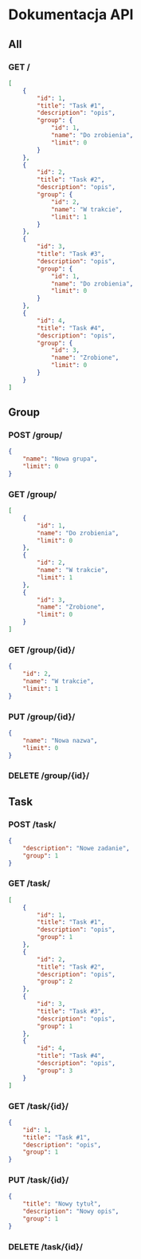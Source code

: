 # Dokumentacja API
## All
### GET /
```json
[
    {
        "id": 1,
        "title": "Task #1",
        "description": "opis",
        "group": {
            "id": 1,
            "name": "Do zrobienia",
            "limit": 0
        }
    },
    {
        "id": 2,
        "title": "Task #2",
        "description": "opis",
        "group": {
            "id": 2,
            "name": "W trakcie",
            "limit": 1
        }
    },
    {
        "id": 3,
        "title": "Task #3",
        "description": "opis",
        "group": {
            "id": 1,
            "name": "Do zrobienia",
            "limit": 0
        }
    },
    {
        "id": 4,
        "title": "Task #4",
        "description": "opis",
        "group": {
            "id": 3,
            "name": "Zrobione",
            "limit": 0
        }
    }
]
```
## Group
### POST /group/
```json
{
    "name": "Nowa grupa",
    "limit": 0
}
```
### GET /group/
```json
[
    {
        "id": 1,
        "name": "Do zrobienia",
        "limit": 0
    },
    {
        "id": 2,
        "name": "W trakcie",
        "limit": 1
    },
    {
        "id": 3,
        "name": "Zrobione",
        "limit": 0
    }
]
```
### GET /group/{id}/
```json
{
    "id": 2,
    "name": "W trakcie",
    "limit": 1
}
```
### PUT /group/{id}/
```json
{
    "name": "Nowa nazwa",
    "limit": 0
}
```
### DELETE /group/{id}/
## Task
### POST /task/
```json
{
    "description": "Nowe zadanie",
    "group": 1
}
```
### GET /task/
```json
[
    {
        "id": 1,
        "title": "Task #1",
        "description": "opis",
        "group": 1
    },
    {
        "id": 2,
        "title": "Task #2",
        "description": "opis",
        "group": 2
    },
    {
        "id": 3,
        "title": "Task #3",
        "description": "opis",
        "group": 1
    },
    {
        "id": 4,
        "title": "Task #4",
        "description": "opis",
        "group": 3
    }
]
```
### GET /task/{id}/
```json
{
    "id": 1,
    "title": "Task #1",
    "description": "opis",
    "group": 1
}
```
### PUT /task/{id}/
```json
{
    "title": "Nowy tytuł",
    "description": "Nowy opis",
    "group": 1
}
```
### DELETE /task/{id}/
